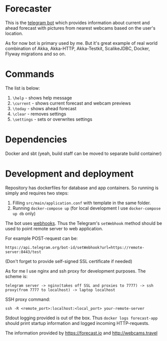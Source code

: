 # Forecaster

This is the [telegram bot](https://core.telegram.org/bots/api) which provides information about current and ahead forecast with pictures from nearest webcams based on the user's location.

As for now bot is primary used by me. But it's great example of real world combination of Akka, Akka-HTTP, Akka-Testkit,
ScalikeJDBC, Docker, Flyway migrations and so on.

# Commands

The list is below:

1. `\help` - shows help message
2. `\current` - shows current forecast and webcam previews
3. `\today` - shows ahead forecast
4. `\clear` - removes settings
5. `\settings` - sets or overwrites settings

# Dependencies

Docker and sbt (yeah, build staff can be moved to separate build container) 

# Development and deployment

Repository has dockerfiles for database and app containers. So running is simply and requires two steps:

1. Filling `src/main/application.conf` with template in the same folder.
2. Running `docker-compose up` (for local development I use `docker-compose up db` only)

The bot uses [webhooks](https://core.telegram.org/bots/api#setwebhook). Thus the Telegram's `setWebhook` method should be used to point remote server to web application.

For example POST-request can be:

`https://api.telegram.org/bot-id/setWebhook?url=https://remote-server:8443/test`

(Don't forget to provide self-signed SSL certificate if needed)

As for me I use nginx and ssh proxy for development purposes. The scheme is:

```
telegram server -> nginx(takes off SSL and proxies to 7777) -> ssh proxy(from 7777 to localhost) -> laptop localhost
```

SSH proxy command:

`ssh -R <remote_port>:localhost:<local_port> your-remote-server`

Stdout logging provided is out of the box. Thus `docker logs forecast-app` should print startup information
and logged incoming HTTP-requests.

The information provided by https://forecast.io and http://webcams.travel

